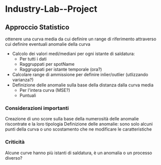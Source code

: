 # Industry-Lab--Project

## Approccio Statistico
ottenere una curva media da cui definire un range di riferimento attraverso cui definire eventuali anomalie della curva
- Calcolo dei valori medi/mediani per ogni istante di saldatura:
  - Per tutti i dati
  - Raggruppati per spotName
  - Raggruppati per istante temporale (ora?)
 - Calcolare range di ammissione per definire inlier/outlier (utlizzando varianza?)
 - Definizione delle anomalie sulla base della distanza dalla curva media
    - Per l'intera curva (MSE?)
    - Puntuali
  
### Considerazioni importanti
Creazione di uno score sulla base della numerosità delle anomalie riscontrate e la loro tipologia
Definizione delle anomalie: sono solo alcuni punti della curva o uno scostamento che ne modificare le caratteristiche

### Criticità
Alcune curve hanno più istanti di saldatura, è un anomalia o un processo diverso?
